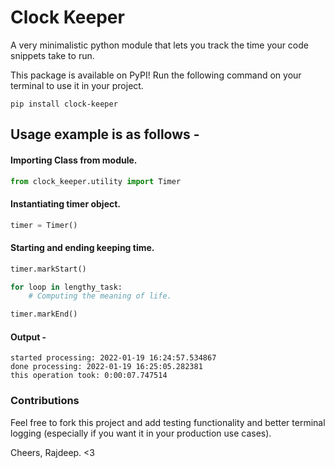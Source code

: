 # Clock Keeper
A very minimalistic python module that lets you track the time your code snippets take to run.

This package is available on PyPI! Run the following command on your terminal to use it in your project.

```
pip install clock-keeper
```
## Usage example is as follows -
#### Importing Class from module.
```python
from clock_keeper.utility import Timer
```

#### Instantiating timer object.
```python
timer = Timer()
```

#### Starting and ending keeping time.
```python
timer.markStart()

for loop in lengthy_task:
    # Computing the meaning of life.

timer.markEnd()
```

#### Output -
```
started processing: 2022-01-19 16:24:57.534867
done processing: 2022-01-19 16:25:05.282381
this operation took: 0:00:07.747514
```

### Contributions
Feel free to fork this project and add testing functionality and better terminal logging (especially if you want it in your production use cases).

Cheers,
Rajdeep. <3
